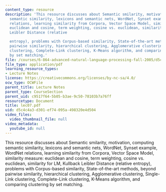 ```yaml
---
content_type: resource
description: 'This resource discusses about Semantic smilarity, motivation, computing
  semantic similarity, lexicons and semantic nets, WordNet, Synset example, WordNet
  relations, learning similarity from Corpora, Vector Space Model, similarity measure:
  euclidean and cosine, term weighting, cosine vs. euclidean, similarity for LM, Kullback
  Leibler Distance (relative

  entropy), problems with Corpus-based similarity, State-of-the-art methods, beyond
  pairwise similarity, hierarchical clustering, Agglomerative clustering, Single-Link
  clustering, Complete-Link clustering, K-Means algorithm, and comparing clustering
  by set matching.'
file: /courses/6-864-advanced-natural-language-processing-fall-2005/d5c4c4a3d301ef74095a498320e4d504_lec07.pdf
file_type: application/pdf
learning_resource_types:
- Lecture Notes
license: https://creativecommons.org/licenses/by-nc-sa/4.0/
ocw_type: OCWFile
parent_title: Lecture Notes
parent_type: CourseSection
parent_uid: c9517f64-5b05-b3ae-9c50-78103b7a76ff
resourcetype: Document
title: lec07.pdf
uid: d5c4c4a3-d301-ef74-095a-498320e4d504
video_files:
  video_thumbnail_file: null
video_metadata:
  youtube_id: null
---
```

This resource discusses about Semantic smilarity, motivation, computing semantic similarity, lexicons and semantic nets, WordNet, Synset example, WordNet relations, learning similarity from Corpora, Vector Space Model, similarity measure: euclidean and cosine, term weighting, cosine vs. euclidean, similarity for LM, Kullback Leibler Distance (relative
entropy), problems with Corpus-based similarity, State-of-the-art methods, beyond pairwise similarity, hierarchical clustering, Agglomerative clustering, Single-Link clustering, Complete-Link clustering, K-Means algorithm, and comparing clustering by set matching.